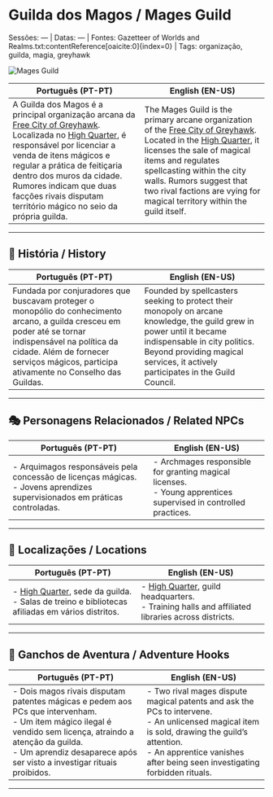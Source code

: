 # Guilda dos Magos / Mages Guild

Sessões: — | Datas: — | Fontes: Gazetteer of Worlds and Realms.txt:contentReference[oaicite:0]{index=0} | Tags: organização, guilda, magia, greyhawk

![Mages Guild](assets/organization/org_blank.png)

| **Português (PT-PT)** | **English (EN-US)** |
|-----------------------|---------------------|
| A Guilda dos Magos é a principal organização arcana da [Free City of Greyhawk](free_city_of_greyhawk.md). Localizada no [High Quarter](high_quarter.md), é responsável por licenciar a venda de itens mágicos e regular a prática de feitiçaria dentro dos muros da cidade. Rumores indicam que duas facções rivais disputam território mágico no seio da própria guilda. | The Mages Guild is the primary arcane organization of the [Free City of Greyhawk](free_city_of_greyhawk.md). Located in the [High Quarter](high_quarter.md), it licenses the sale of magical items and regulates spellcasting within the city walls. Rumors suggest that two rival factions are vying for magical territory within the guild itself. |

---

## 📖 História / History

| **Português (PT-PT)** | **English (EN-US)** |
|-----------------------|---------------------|
| Fundada por conjuradores que buscavam proteger o monopólio do conhecimento arcano, a guilda cresceu em poder até se tornar indispensável na política da cidade. Além de fornecer serviços mágicos, participa ativamente no Conselho das Guildas. | Founded by spellcasters seeking to protect their monopoly on arcane knowledge, the guild grew in power until it became indispensable in city politics. Beyond providing magical services, it actively participates in the Guild Council. |

---

## 🎭 Personagens Relacionados / Related NPCs

| **Português (PT-PT)** | **English (EN-US)** |
|-----------------------|---------------------|
| - Arquimagos responsáveis pela concessão de licenças mágicas.<br>- Jovens aprendizes supervisionados em práticas controladas. | - Archmages responsible for granting magical licenses.<br>- Young apprentices supervised in controlled practices. |

---

## 📌 Localizações / Locations

| **Português (PT-PT)** | **English (EN-US)** |
|-----------------------|---------------------|
| - [High Quarter](high_quarter.md), sede da guilda.<br>- Salas de treino e bibliotecas afiliadas em vários distritos. | - [High Quarter](high_quarter.md), guild headquarters.<br>- Training halls and affiliated libraries across districts. |

---

## 🎲 Ganchos de Aventura / Adventure Hooks

| **Português (PT-PT)** | **English (EN-US)** |
|-----------------------|---------------------|
| - Dois magos rivais disputam patentes mágicas e pedem aos PCs que intervenham.<br>- Um item mágico ilegal é vendido sem licença, atraindo a atenção da guilda.<br>- Um aprendiz desaparece após ser visto a investigar rituais proibidos. | - Two rival mages dispute magical patents and ask the PCs to intervene.<br>- An unlicensed magical item is sold, drawing the guild’s attention.<br>- An apprentice vanishes after being seen investigating forbidden rituals. |

---